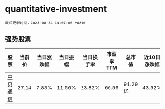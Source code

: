 # quantitative-investment

`最后更新时间：2023-08-31 14:07:06 +0800`

## 强势股票

|股票|当前价|当日涨跌幅|当日振幅|当日换手率|市盈率TTM|总市值|近10日涨跌幅|
|----|----|----|----|----|----|----|----|
|[中贝通信](https://xueqiu.com/S/SH603220)|27.14|7.83%|11.56%|23.82%|66.56|91.29亿|43.52%|
